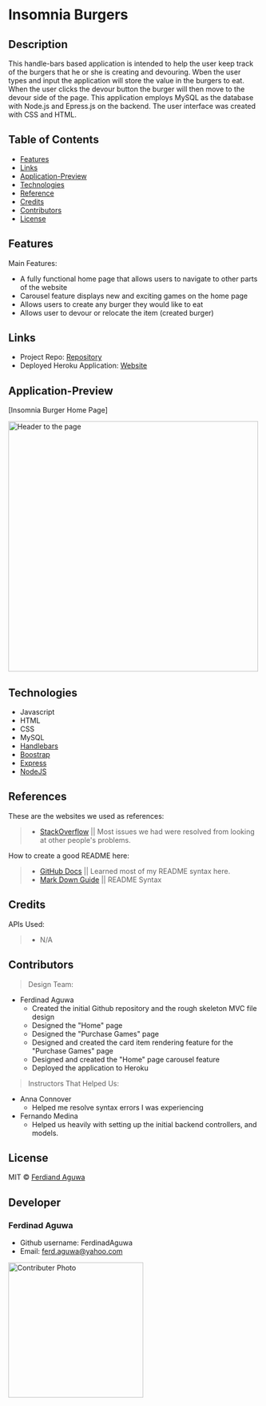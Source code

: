
# Insomnia Burgers

## Description
This handle-bars based application is intended to help the user keep track of the burgers that he or she is creating and devouring. Wben the user types and input the application will store the value in the burgers to eat. When the user clicks the devour button the burger will then move to the devour side of the page. This application employs MySQL as the database with Node.js and Epress.js on the backend. The user interface was created with CSS and HTML.
## Table of Contents

* [Features](#Features)
* [Links](#Links)
* [Application-Preview](#Application-Preview)
* [Technologies](#Technologies)
* [Reference](#Reference)
* [Credits](#Credits)
* [Contributors](#Contributors)
* [License](#License)


## Features 
Main Features:

* A fully functional home page that allows users to navigate to other parts of the website
* Carousel feature displays new and exciting games on the home page
* Allows users to create any burger they would like to eat
* Allows user to devour or relocate the item (created burger)

## Links

* Project Repo: [Repository](https://github.com/chidibangzz/Project_3)
* Deployed Heroku Application: [Website](https://project-3-react.herokuapp.com/)

## Application-Preview

[Insomnia Burger Home Page]

<img src= "public/images/burgerscreen.png" alt= "Header to the page " width=500px />

## Technologies

* Javascript
* HTML
* CSS
* MySQL
* [Handlebars](https://handlebarsjs.com/)
* [Boostrap](https://getbootstrap.com/)
* [Express](https://expressjs.com/)
* [NodeJS](https://nodejs.dev/)

## References

These are the websites we used as references: 

> - [StackOverflow](https://www.stackoverflow.com/) || Most issues we had were resolved from looking at other people's problems.

How to create a good README here: 

> - [GitHub Docs](https://docs.github.com/en/free-pro-team@latest/github/writing-on-github/basic-writing-and-formatting-syntax) || Learned most of my README syntax here.
> - [Mark Down Guide](https://www.markdownguide.org/cheat-sheet/) || README Syntax

## Credits

APIs Used: 

> - N/A

## Contributors

> Design Team:
* Ferdinad Aguwa
   * Created the initial Github repository and the rough skeleton MVC file design 
   * Designed the "Home" page
   * Designed the "Purchase Games" page
   * Designed and created the card item rendering feature for the "Purchase Games" page
   * Designed and created the "Home" page carousel feature
   * Deployed the application to Heroku
    


> Instructors That Helped Us:
* Anna Connover
  * Helped me resolve syntax errors I was experiencing  
* Fernando Medina
  * Helped us heavily with setting up the initial backend controllers, and models.


## License

MIT © [Ferdiand Aguwa](https://github.com/FerdinadAguwa)


## Developer
### Ferdinad Aguwa 
* Github username: FerdinadAguwa
* Email: ferd.aguwa@yahoo.com

<img src= "public/images/0.jpeg"
     alt="Contributer Photo"
     width=270px
     style="float: left; margin-right: 10px;"/>


